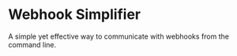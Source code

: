 # Webhook Simplifier
A simple yet effective way to communicate with webhooks from the command line.

